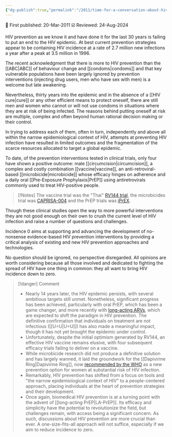```yaml
---
{"dg-publish":true,"permalink":"/2011/time-for-a-conversation-about-hiv-prevention/","tags":["hiv-prevention","prevention-revolution"]}
---
```


📢 First published: 20-Mar-2011
☑️ Reviewed: 24-Aug-2024

HIV prevention as we know it and have done it for the last 30 years is failing to put an end to the HIV epidemic. At best current prevention strategies appear to be containing HIV incidence at a rate of 2.7 million new infections a year after a peak at 3.5 million in 1996.

The recent acknowledgment that there is more to HIV prevention than the [[ABC\|ABC]] of behaviour change and [[condoms\|condoms]] and that key vulnerable populations have been largely ignored by prevention interventions (injecting drug users, men who have sex with men) is a welcome but late awakening.

Nevertheless, thirty years into the epidemic and in the absence of a [[HIV cure\|cure]] or any other efficient means to protect oneself, there are still men and women who cannot or will not use condoms in situations where they are at risk of being infected. The reasons behind putting oneself at risk are multiple, complex and often beyond human rational decision making or their control.

In trying to address each of them, often in turn, independently and above all within the narrow epidemiological context of HIV, attempts at preventing HIV infection have resulted in limited outcomes and the fragmentation of the scarce resources allocated to target a global epidemic.

To date, of the prevention interventions tested in clinical trials, only four have shown a positive outcome: male [[circumcision\|circumcision]], a complex and costly combination [[vaccine\|vaccine]], an anti-retroviral-based [[microbicide\|microbicide]] whose efficacy hinges on adherence and a daily oral [[Pre-Exposure Prophylaxis\|PrEP]] using antiretrovirals commonly used to treat HIV-positive people.

>[!Notes]
>The vaccine trial was the "Thai" [RV144 trial](https://www.nejm.org/doi/full/10.1056/NEJMoa0908492), the microbicides trial was [CAPRISA-004](https://www.science.org/doi/10.1126/science.1193748) and the PrEP trials was [iPrEX](https://www.nejm.org/doi/full/10.1056/NEJMoa1011205).

Though these clinical studies open the way to more powerful interventions they are not good enough on their own to crush the current level of HIV infection and raise a number of questions and challenges.

Incidence 0 aims at supporting and advancing the development of no-nonsense evidence-based HIV prevention interventions by providing a critical analysis of existing and new HIV prevention approaches and technologies.

No question should be ignored, no perspective disregarded. All opinions are worth considering because all those involved and dedicated to fighting the spread of HIV have one thing in common: they all want to bring HIV incidence down to zero.

>[!danger] Comment
>- Nearly 14 years later, the HIV epidemic persists, with several ambitious targets still unmet. Nonetheless, significant progress has been achieved, particularly with oral PrEP, which has been a game changer, and more recently with [long-acting ARVs](https://theconversation.com/hiv-breakthrough-drug-trial-shows-injection-twice-a-year-is-100-effective-against-infection-233295), which are expected to shift the paradigm in HIV prevention. The definitive confirmation that individuals on treatment are not infectious ([[U=U\|U=U]]) has also made a meaningful impact, though it has not yet brought the epidemic under control.
>- Unfortunately, despite the initial optimism generated by RV144, an effective HIV vaccine remains elusive, with four subsequent efficacy trials failing to deliver on a vaccine.
>- While microbicide research did not produce a definitive solution and has largely wanned, it laid the groundwork for the [[Dapivirine Ring\|Dapivirine Ring]], now [recommended by the WHO](https://www.who.int/news/item/26-01-2021-who-recommends-the-dapivirine-vaginal-ring-as-a-new-choice-for-hiv-prevention-for-women-at-substantial-risk-of-hiv-infection) as a new prevention option for women at substantial risk of HIV infection.
>- Remarkably, HIV prevention has shifted from a focus on tools and "the narrow epidemiological context of HIV" to a people-centered approach, placing individuals at the heart of prevention strategies and their development.
>- Once again, biomedical HIV prevention is at a turning point with the advent of [[long-acting PrEP\|LA-PrEP]]. Its efficacy and simplicity have the potential to revolutionize the field, but challenges remain, with access being a significant concern. As such, discussions about HIV prevention are more crucial than ever. A one-size-fits-all approach will not suffice, especially if we aim to reduce incidence to zero.




